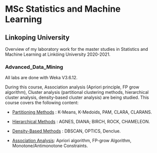 # MSc Statistics and Machine Learning
## Linkoping University
Overview of my laboratory work for the master studies in Statistics and Machine Learning at Linköing University 2020-2021.

### Advanced_Data_Mining

All labs are done with Weka V3.6.12.

During this course, Association analysis (Apriori principle, FP grow algorithm), Cluster analysis (partitional clustering methods, hierarchical cluster analysis, density-based cluster analysis) are being studied.
This course covers the following content:

* [Partitioning Methods](#Partitioning_Methods) : K-Means, K-Medoids, PAM, CLARA, CLARANS.

* [Hierarchical Methods](#Hierarchical_Methods) : AGNES, DIANA; BIRCH, ROCK, CHAMELEON.

* [Density-Based Methods](#Density_Based_Methods) : DBSCAN, OPTICS, Denclue.

* [Association Analysis](#Association_Analysis): Apriori algorithm, FP-grow Algorithm, Monotone/Antimonotone Constraints.

